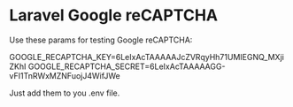 # Laravel Google reCAPTCHA

Use these params for testing Google reCAPTCHA:

GOOGLE_RECAPTCHA_KEY=6LeIxAcTAAAAAJcZVRqyHh71UMIEGNQ_MXjiZKhI
GOOGLE_RECAPTCHA_SECRET=6LeIxAcTAAAAAGG-vFI1TnRWxMZNFuojJ4WifJWe

Just add them to you .env file.
